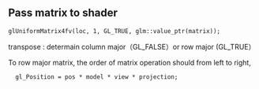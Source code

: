 

## Pass matrix to shader
```
glUniformMatrix4fv(loc, 1, GL_TRUE, glm::value_ptr(matrix));
```

transpose : determain column major（GL_FALSE）or row major (GL_TRUE）

To row major matrix, the order of matrix operation should from left to right, 
```
  gl_Position = pos * model * view * projection;
```